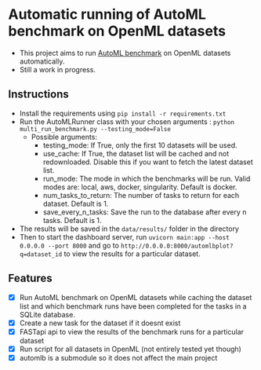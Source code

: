 # Automatic running of AutoML benchmark on OpenML datasets

- This project aims to run [AutoML benchmark](https://openml.github.io/automlbenchmark/) on OpenML datasets automatically. 
- Still a work in progress.

## Instructions
- Install the requirements using `pip install -r requirements.txt`
- Run the AutoMLRunner class with your chosen arguments : `python multi_run_benchmark.py --testing_mode=False`
  - Possible arguments:
    - testing_mode: If True, only the first 10 datasets will be used.
    - use_cache: If True, the dataset list will be cached and not redownloaded. Disable this if you want to fetch the latest dataset list.
    - run_mode: The mode in which the benchmarks will be run. Valid modes are: local, aws, docker, singularity. Default is docker.
    - num_tasks_to_return: The number of tasks to return for each dataset. Default is 1.
    - save_every_n_tasks: Save the run to the database after every n tasks. Default is 1.
- The results will be saved in the `data/results/` folder in the directory 
- Then to start the dashboard server, run `uvicorn main:app --host 0.0.0.0 --port 8000` and go to `http://0.0.0.0:8000/automlbplot?q=dataset_id` to view the results for a particular dataset.

## Features
- [x] Run AutoML benchmark on OpenML datasets while caching the dataset list and which benchmark runs have been completed for the tasks in a SQLite database.
- [x] Create a new task for the dataset if it doesnt exist
- [x] FASTapi api to view the results of the benchmark runs for a particular dataset
- [x] Run script for all datasets in OpenML (not entirely tested yet though)
- [x] automlb is a submodule so it does not affect the main project